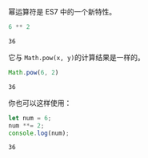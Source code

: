 幂运算符是 ES7 中的一个新特性。

```javascript
6 ** 2
```
```
36
```

它与 `Math.pow(x, y)`的计算结果是一样的。

```javascript
Math.pow(6, 2)
```
```
36
```

你也可以这样使用：

```javascript
let num = 6;
num **= 2;
console.log(num);
```

```
36
```
